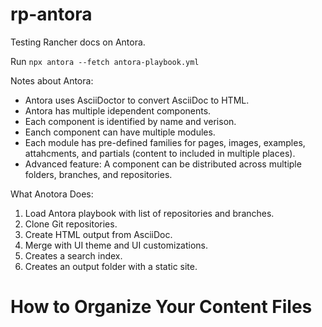 # rp-antora

Testing Rancher docs on Antora.

Run `npx antora --fetch antora-playbook.yml`

Notes about Antora:

- Antora uses AsciiDoctor to convert AsciiDoc to HTML.
- Antora has multiple idependent components.
- Each component is identified by name and verison.
- Eanch component can have multiple modules.
- Each module has pre-defined families for pages, images, examples, attahcments, and partials (content to included in multiple places).
- Advanced feature: A component can be distributed across multiple folders, branches, and repositories.

What Anotora Does:

1. Load Antora playbook with list of repositories and branches.
1. Clone Git repositories.
1. Create HTML output from AsciiDoc.
1. Merge with UI theme and UI customizations.
1. Creates a search index.
1. Creates an output folder with a static site.

# How to Organize Your Content Files

